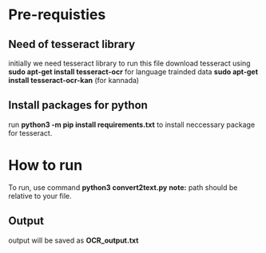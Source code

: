 # Pre-requisties

## Need of tesseract library
initially we need tesseract library to run this file
download tesseract using **sudo apt-get install tesseract-ocr**
for language trainded data **sudo apt-get install tesseract-ocr-kan** (for kannada)

## Install packages for python
run **python3 -m pip install requirements.txt** to install neccessary package for tesseract.


# How to run
To run, use command **python3 convert2text.py <path-to-file>**
**note:** path should be relative to your file.

## Output
output will be saved as **OCR\_output.txt**
